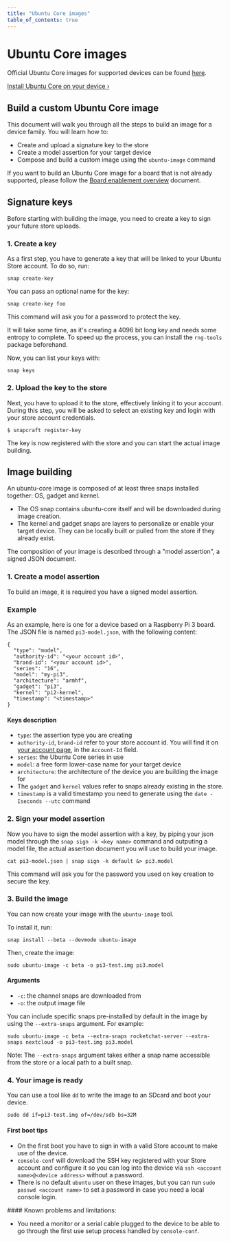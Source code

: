 ```yaml
---
title: "Ubuntu Core images"
table_of_contents: true
---
```


# Ubuntu Core images

Official Ubuntu Core images for supported devices can be found [here](http://cdimage.ubuntu.com/ubuntu-core/16/stable).

[Install Ubuntu Core on your device &rsaquo;](https://developer.ubuntu.com/en/snappy/start/)

## Build a custom Ubuntu Core image

This document will walk you through all the steps to build an image for a device family. You will learn how to:

*   Create and upload a signature key to the store
*   Create a model assertion for your target device
*   Compose and build a custom image using the `ubuntu-image` command

If you want to build an Ubuntu Core image for a board that is not already supported, please follow the [Board enablement overview](../../guides/build-device/board-enablement.html) document.

## Signature keys

Before starting with building the image, you need to create a key to sign your future store uploads.

### 1. Create a key

As a first step, you have to generate a key that will be linked to your Ubuntu Store account. To do so, run:

    snap create-key

You can pass an optional name for the key:

    snap create-key foo

This command will ask you for a password to protect the key.

It will take some time, as it's creating a 4096 bit long key and needs some entropy to complete. To speed up the process, you can install the `rng-tools` package beforehand.

Now, you can list your keys with:

    snap keys

### 2. Upload the key to the store

Next, you have to upload it to the store, effectively linking it to your account. During this step, you will be asked to select an existing key and login with your store account credentials.

    $ snapcraft register-key

The key is now registered with the store and you can start the actual image building.

## Image building

An ubuntu-core image is composed of at least three snaps installed together: OS, gadget and kernel.

*   The OS snap contains ubuntu-core itself and will be downloaded during image creation.
*   The kernel and gadget snaps are layers to personalize or enable your target device. They can be locally built or pulled from the store if they already exist.

The composition of your image is described through a "model assertion", a signed JSON document.

### 1. Create a model assertion

To build an image, it is required you have a signed model assertion.

### Example

As an example, here is one for a device based on a Raspberry Pi 3 board. The JSON file is named `pi3-model.json`, with the following content:

    {
      "type": "model",
      "authority-id": "<your account id>",
      "brand-id": "<your account id>",
      "series": "16",
      "model": "my-pi3",
      "architecture": "armhf",
      "gadget": "pi3",
      "kernel": "pi2-kernel",
      "timestamp": "<timestamp>"
    }

#### Keys description

*   `type`: the assertion type you are creating
*   `authority-id`, `brand-id` refer to your store account id. You will find it on [your account page](https://myapps.developer.ubuntu.com/dev/account/), in the `Account-Id` field.
*   `series`: the Ubuntu Core series in use
*   `model`: a free form lower-case name for your target device
*   `architecture`: the architecture of the device you are building the image for
*   The `gadget` and `kernel` values refer to snaps already existing in the store.
*   `timestamp` is a valid timestamp you need to generate using the `date -Iseconds --utc` command


### 2. Sign your model assertion

Now you have to sign the model assertion with a key, by piping your json model through the `snap sign -k <key name>` command and outputing a model file, the actual assertion document you will use to build your image.

    cat pi3-model.json | snap sign -k default &> pi3.model

This command will ask you for the password you used on key creation to secure the key.

### 3. Build the image

You can now create your image with the `ubuntu-image` tool.

To install it, run:

    snap install --beta --devmode ubuntu-image

Then, create the image:

    sudo ubuntu-image -c beta -o pi3-test.img pi3.model

#### Arguments

*   `-c`: the channel snaps are downloaded from
*   `-o`: the output image file

You can include specific snaps pre-installed by default in the image by using the `--extra-snaps` argument. For example:

    sudo ubuntu-image -c beta --extra-snaps rocketchat-server --extra-snaps nextcloud -o pi3-test.img pi3.model

Note: The `--extra-snaps` argument takes either a snap name accessible from the store or a local path to a built snap.

### 4. Your image is ready

You can use a tool like `dd` to write the image to an SDcard and boot your device.

    sudo dd if=pi3-test.img of=/dev/sdb bs=32M

#### First boot tips

*   On the first boot you have to sign in with a valid Store account to make use of the device.
*   `console-conf` will download the SSH key registered with your Store account and configure it so you can log into the device via `ssh <account name>@<device address>` without a password.
*   There is no default `ubuntu` user on these images, but you can run `sudo passwd <account name>` to set a password in case you need a local console login.

#### Known problems and limitations:

*   You need a monitor or a serial cable plugged to the device to be able to go through the first use setup process handled by `console-conf`.
